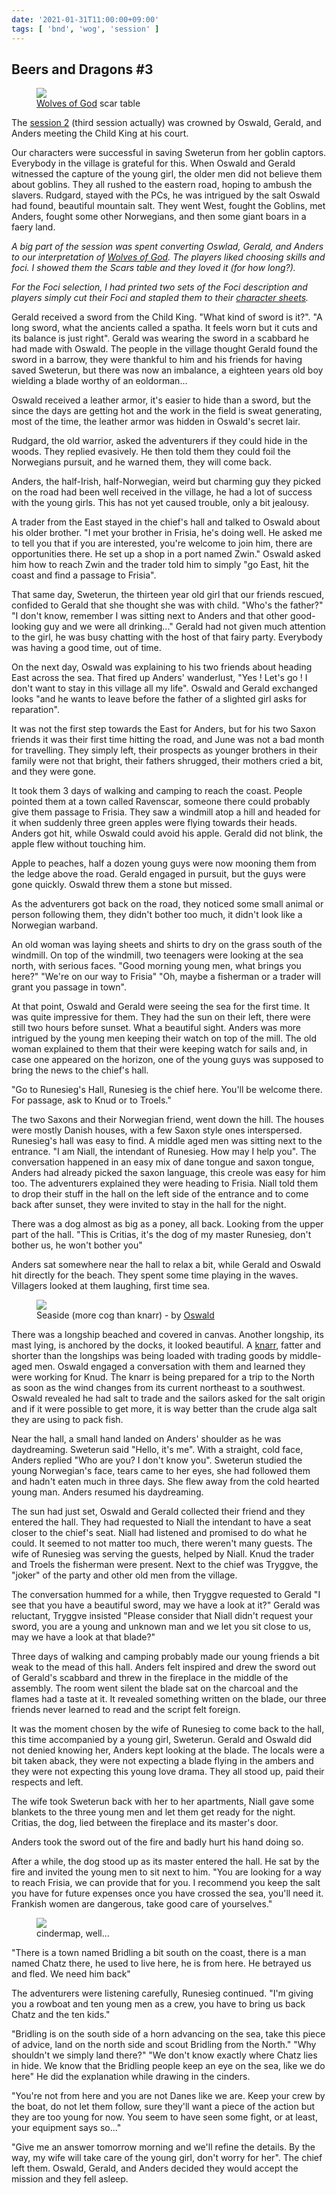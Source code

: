 ```yaml
---
date: '2021-01-31T11:00:00+09:00'
tags: [ 'bnd', 'wog', 'session' ]
---
```


## Beers and Dragons #3

<figure class="right">
<a href="images/20210131_scars.jpg"><img src="images/20210131_scars.jpg" loading="lazy" /></a>
<figcaption><a href="https://www.drivethrurpg.com/product/308470/Wolves-of-God-Adventures-in-Dark-Ages-England?affiliate_id=2746229">Wolves of God</a> scar table</figcaption>
</figure>

The [session 2](20201206.html?t=Beers_and_Dragons__2) (third session actually) was crowned by Oswald, Gerald, and Anders meeting the Child King at his court.

Our characters were successful in saving Sweterun from her goblin captors. Everybody in the village is grateful for this. When Oswald and Gerald witnessed the capture of the young girl, the older men did not believe them about goblins. They all rushed to the eastern road, hoping to ambush the slavers. Rudgard, stayed with the PCs, he was intrigued by the salt Oswald had found, beautiful mountain salt. They went West, fought the Goblins, met Anders, fought some other Norwegians, and then some giant boars in a faery land.

_A big part of the session was spent converting Oswlad, Gerald, and Anders to our interpretation of [Wolves of God](https://www.drivethrurpg.com/product/308470/Wolves-of-God-Adventures-in-Dark-Ages-England?affiliate_id=2746229). The players liked choosing skills and foci. I showed them the Scars table and they loved it (for how long?)._

_For the Foci selection, I had printed two sets of the Foci description and players simply cut their Foci and stapled them to their [character sheets](docs/20210131_wog_character_sheet.pdf)._

Gerald received a sword from the Child King. "What kind of sword is it?". "A long sword, what the ancients called a spatha. It feels worn but it cuts and its balance is just right". Gerald was wearing the sword in a scabbard he had made with Oswald. The people in the village thought Gerald found the sword in a barrow, they were thankful to him and his friends for having saved Sweterun, but there was now an imbalance, a eighteen years old boy wielding a blade worthy of an eoldorman...

Oswald received a leather armor, it's easier to hide than a sword, but the since the days are getting hot and the work in the field is sweat generating, most of the time, the leather armor was hidden in Oswald's secret lair.

Rudgard, the old warrior, asked the adventurers if they could hide in the woods. They replied evasively. He then told them they could foil the Norwegians pursuit, and he warned them, they will come back.

Anders, the half-Irish, half-Norwegian, weird but charming guy they picked on the road had been well received in the village, he had a lot of success with the young girls. This has not yet caused trouble, only a bit jealousy.

A trader from the East stayed in the chief's hall and talked to Oswald about his older brother. "I met your brother in Frisia, he's doing well. He asked me to tell you that if you are interested, you're welcome to join him, there are opportunities there. He set up a shop in a port named Zwin." Oswald asked him how to reach Zwin and the trader told him to simply "go East, hit the coast and find a passage to Frisia".

That same day, Sweterun, the thirteen year old girl that our friends rescued, confided to Gerald that she thought she was with child. "Who's the father?" "I don't know, remember I was sitting next to Anders and that other good-looking guy and we were all drinking..." Gerald had not given much attention to the girl, he was busy chatting with the host of that fairy party. Everybody was having a good time, out of time.

On the next day, Oswald was explaining to his two friends about heading East across the sea. That fired up Anders' wanderlust, "Yes ! Let's go ! I don't want to stay in this village all my life". Oswald and Gerald exchanged looks "and he wants to leave before the father of a slighted girl asks for reparation".

It was not the first step towards the East for Anders, but for his two Saxon friends it was their first time hitting the road, and June was not a bad month for travelling. They simply left, their prospects as younger brothers in their family were not that bright, their fathers shrugged, their mothers cried a bit, and they were gone.

It took them 3 days of walking and camping to reach the coast. People pointed them at a town called Ravenscar, someone there could probably give them passage to Frisia. They saw a windmill atop a hill and headed for it when suddenly three green apples were flying towards their heads. Anders got hit, while Oswald could avoid his apple. Gerald did not blink, the apple flew without touching him.

Apple to peaches, half a dozen young guys were now mooning them from the ledge above the road. Gerald engaged in pursuit, but the guys were gone quickly. Oswald threw them a stone but missed.

As the adventurers got back on the road, they noticed some small animal or person following them, they didn't bother too much, it didn't look like a Norwegian warband.

An old woman was laying sheets and shirts to dry on the grass south of the windmill. On top of the windmill, two teenagers were looking at the sea north, with serious faces. "Good morning young men, what brings you here?" "We're on our way to Frisia" "Oh, maybe a fisherman or a trader will grant you passage in town".

At that point, Oswald and Gerald were seeing the sea for the first time. It was quite impressive for them. They had the sun on their left, there were still two hours before sunset. What a beautiful sight. Anders was more intrigued by the young men keeping their watch on top of the mill. The old woman explained to them that their were keeping watch for sails and, in case one appeared on the horizon, one of the young guys was supposed to bring the news to the chief's hall.

"Go to Runesieg's Hall, Runesieg is the chief here. You'll be welcome there. For passage, ask to Knud or to Troels."

The two Saxons and their Norwegian friend, went down the hill. The houses were mostly Danish houses, with a few Saxon style ones interspersed. Runesieg's hall was easy to find. A middle aged men was sitting next to the entrance. "I am Niall, the intendant of Runesieg. How may I help you". The conversation happened in an easy mix of dane tongue and saxon tongue, Anders had already picked the saxon language, this creole was easy for him too. The adventurers explained they were heading to Frisia. Niall told them to drop their stuff in the hall on the left side of the entrance and to come back after sunset, they were invited to stay in the hall for the night.

There was a dog almost as big as a poney, all back. Looking from the upper part of the hall. "This is Critias, it's the dog of my master Runesieg, don't bother us, he won't bother you"

Anders sat somewhere near the hall to relax a bit, while Gerald and Oswald hit directly for the beach. They spent some time playing in the waves. Villagers looked at them laughing, first time sea.

<figure class="left">
<a href="images/20210131_cog.jpg"><img src="images/20210131_cog.jpg" loading="lazy" /></a>
<figcaption>Seaside (more cog than knarr) - by <a href="https://damiencordova.wordpress.com/">Oswald</a></figcaption>
</figure>

There was a longship beached and covered in canvas. Another longship, its mast lying, is anchored by the docks, it looked beautiful. A [knarr](https://en.wikipedia.org/wiki/Knarr), fatter and shorter than the longships was being loaded with trading goods by middle-aged men. Oswald engaged a conversation with them and learned they were working for Knud. The knarr is being prepared for a trip to the North as soon as the wind changes from its current northeast to a southwest. Oswald revealed he had salt to trade and the sailors asked for the salt origin and if it were possible to get more, it is way better than the crude alga salt they are using to pack fish.

Near the hall, a small hand landed on Anders' shoulder as he was daydreaming. Sweterun said "Hello, it's me". With a straight, cold face, Anders replied "Who are you? I don't know you". Sweterun studied the young Norwegian's face, tears came to her eyes, she had followed them and hadn't eaten much in three days. She flew away from the cold hearted young man. Anders resumed his daydreaming.

The sun had just set, Oswald and Gerald collected their friend and they entered the hall. They had requested to Niall the intendant to have a seat closer to the chief's seat. Niall had listened and promised to do what he could. It seemed to not matter too much, there weren't many guests. The wife of Runesieg was serving the guests, helped by Niall. Knud the trader and Troels the fisherman were present. Next to the chief was Tryggve, the "joker" of the party and other old men from the village.

The conversation hummed for a while, then Tryggve requested to Gerald "I see that you have a beautiful sword, may we have a look at it?" Gerald was reluctant, Tryggve insisted "Please consider that Niall didn't request your sword, you are a young and unknown man and we let you sit close to us, may we have a look at that blade?"

Three days of walking and camping probably made our young friends a bit weak to the mead of this hall. Anders felt inspired and drew the sword out of Gerald's scabbard and threw in the fireplace in the middle of the assembly. The room went silent the blade sat on the charcoal and the flames had a taste at it. It revealed something written on the blade, our three friends never learned to read and the script felt foreign.

It was the moment chosen by the wife of Runesieg to come back to the hall, this time accompanied by a young girl, Sweterun. Gerald and Oswald did not denied knowing her, Anders kept looking at the blade. The locals were a bit taken aback, they were not expecting a blade flying in the ambers and they were not expecting this young love drama. They all stood up, paid their respects and left.

The wife took Sweterun back with her to her apartments, Niall gave some blankets to the three young men and let them get ready for the night. Critias, the dog, lied between the fireplace and its master's door.

Anders took the sword out of the fire and badly hurt his hand doing so.

After a while, the dog stood up as its master entered the hall. He sat by the fire and invited the young men to sit next to him. "You are looking for a way to reach Frisia, we can provide that for you. I recommend you keep the salt you have for future expenses once you have crossed the sea, you'll need it. Frankish women are dangerous, take good care of yourselves."

<figure class="right">
<a href="images/20210131_bridling.jpg"><img src="images/20210131_bridling.jpg" loading="lazy" /></a>
<figcaption>cindermap, well...</figcaption>
</figure>

"There is a town named Bridling a bit south on the coast, there is a man named Chatz there, he used to live here, he is from here. He betrayed us and fled. We need him back"

The adventurers were listening carefully, Runesieg continued. "I'm giving you a rowboat and ten young men as a crew, you have to bring us back Chatz and the ten kids."

"Bridling is on the south side of a horn advancing on the sea, take this piece of advice, land on the north side and scout Bridling from the North." "Why shouldn't we simply land there?" "We don't know exactly where Chatz lies in hide. We know that the Bridling people keep an eye on the sea, like we do here" He did the explanation while drawing in the cinders.

"You're not from here and you are not Danes like we are. Keep your crew by the boat, do not let them follow, sure they'll want a piece of the action but they are too young for now. You seem to have seen some fight, or at least, your equipment says so..."

"Give me an answer tomorrow morning and we'll refine the details. By the way, my wife will take care of the young girl, don't worry for her". The chief left them. Oswald, Gerald, and Anders decided they would accept the mission and they fell asleep.

